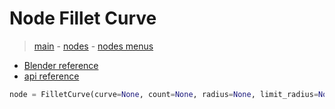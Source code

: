 # Node Fillet Curve

> [main](../structure.md) - [nodes](nodes.md) - [nodes menus](nodes_menus.md)

- [Blender reference](https://docs.blender.org/manual/en/latest/modeling/geometry_nodes/curve/fillet_curve.html)
 - [api reference]({node.blender_python_ref})

```python
node = FilletCurve(curve=None, count=None, radius=None, limit_radius=None, mode='BEZIER')```
